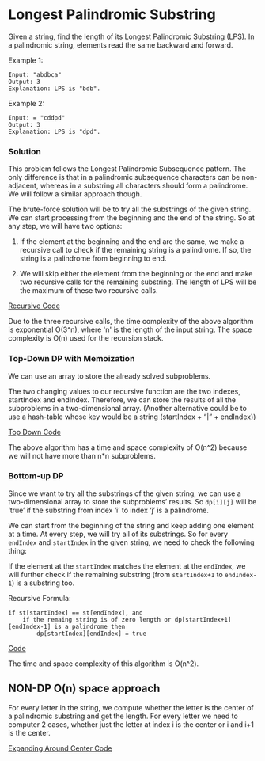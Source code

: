 # Longest Palindromic Substring

Given a string, find the length of its Longest Palindromic Substring (LPS). In a palindromic string, elements read the same backward and forward.

Example 1:

```
Input: "abdbca"
Output: 3
Explanation: LPS is "bdb".
```

Example 2:

```
Input: = "cddpd"
Output: 3
Explanation: LPS is "dpd".
```

### Solution

This problem follows the Longest Palindromic Subsequence pattern. The only difference is that in a palindromic subsequence characters can be non-adjacent, whereas in a substring all characters should form a palindrome. We will follow a similar approach though.

The brute-force solution will be to try all the substrings of the given string. We can start processing from the beginning and the end of the string. So at any step, we will have two options:

1. If the element at the beginning and the end are the same, we make a recursive call to check if the remaining string is a palindrome. If so, the string is a palindrome from beginning to end.

2. We will skip either the element from the beginning or the end and make two recursive calls for the remaining substring. The length of LPS will be the maximum of these two recursive calls.

[Recursive Code](../Longest-Palindromic-Substring/lps-recursive.js)

Due to the three recursive calls, the time complexity of the above algorithm is exponential O(3^n), where 'n' is the length of the input string. The space complexity is O(n) used for the recursion stack.

### Top-Down DP with Memoization

We can use an array to store the already solved subproblems.

The two changing values to our recursive function are the two indexes, startIndex and endIndex. Therefore, we can store the results of all the subproblems in a two-dimensional array. (Another alternative could be to use a hash-table whose key would be a string (startIndex + “|” + endIndex))

[Top Down Code](../Longest-Palindromic-Substring/lps-topdown.js)

The above algorithm has a time and space complexity of O(n^2) because we will not have more than n\*n subproblems.

### Bottom-up DP

Since we want to try all the substrings of the given string, we can use a two-dimensional array to store the subproblems’ results. So `dp[i][j]` will be ‘true’ if the substring from index ‘i’ to index ‘j’ is a palindrome.

We can start from the beginning of the string and keep adding one element at a time. At every step, we will try all of its substrings. So for every `endIndex` and `startIndex` in the given string, we need to check the following thing:

If the element at the `startIndex` matches the element at the `endIndex`, we will further check if the remaining substring (from `startIndex+1` to `endIndex-1`) is a substring too.

Recursive Formula:

```
if st[startIndex] == st[endIndex], and
    if the remaing string is of zero length or dp[startIndex+1][endIndex-1] is a palindrome then
        dp[startIndex][endIndex] = true
```

[Code](../Longest-Palindromic-Substring/lps-bottom-up.js)

The time and space complexity of this algorithm is O(n^2).

## NON-DP O(n) space approach

For every letter in the string, we compute whether the letter is the center of a palindromic substring and get the length. For every letter we need to computer 2 cases, whether just the letter at index i is the center or i and i+1 is the center.

[Expanding Around Center Code](../Longest-Palindromic-Substring/lps-non-dp.js)
